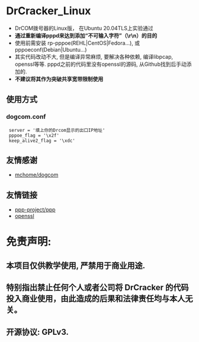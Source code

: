 # DrCracker_Linux
 - DrCOM拨号器的Linux版， 在Ubuntu 20.04TLS上实验通过
 - **通过重新编译pppd来达到添加“不可输入字符”（\r\n）的目的**
 - 使用前需安装 rp-pppoe(REHL|CentOS|Fedora...), 或pppoeconf(Debian|Ubuntu...)
 - 其实代码改动不大, 但是编译异常麻烦, 要解决各种依赖, 编译libpcap, openssl等等. pppd之前的代码里没有openssl的源码, 从Github找到后手动添加的.
 - **不建议将其作为突破共享宽带限制使用**
 ## 使用方式
 ### dogcom.conf
 ```
  server = '填上你的Drcom显示的出口IP地址'
  pppoe_flag = '\x2f'
  keep_alive2_flag = '\xdc'
 ```
 ## 友情感谢
  - [mchome/dogcom](https://github.com/mchome/dogcom)
 ## 友情链接
  - [ppp-project/ppp](https://github.com/ppp-project/ppp)
  - [openssl](https://github.com/openssl/openssl)
# 免责声明:
## 本项目仅供教学使用, 严禁用于商业用途.
## 特别指出禁止任何个人或者公司将 DrCracker 的代码投入商业使用，由此造成的后果和法律责任均与本人无关。
## 开源协议: GPLv3.
